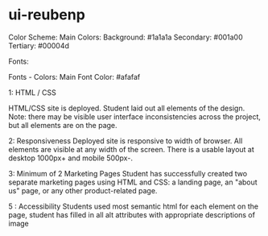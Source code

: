 # ui-reubenp

Color Scheme:
Main Colors:
Background: #1a1a1a
Secondary: #001a00
Tertiary: #00004d

Fonts:

Fonts - Colors:
Main Font Color: #afafaf

1: HTML / CSS

HTML/CSS site is deployed. Student laid out all elements of the design.
Note: there may be visible user interface inconsistencies across the project, but all elements are on the page.

2: Responsiveness
Deployed site is responsive to width of browser. All elements are visible at any width of the screen.
There is a usable layout at desktop 1000px+ and mobile 500px-.

3: Minimum of 2 Marketing Pages
Student has successfully created two separate marketing pages using HTML and CSS: a landing page, an "about us" page, or any other product-related page.

5 : Accessibility
Students used most semantic html for each element on the page, student has filled in all alt attributes with appropriate descriptions of image
